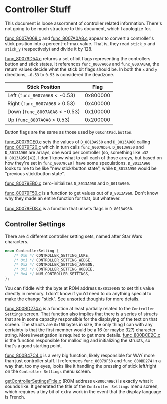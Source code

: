 # Controller Stuff

This document is loose assortment of controller related information.
There's not going to be much structure to this document, which I apologize for.

[func_8007A068.c](/docs/controller_stuff/func_8007A068.c) and [func_8007A0A8.c](/docs/controller_stuff/func_8007A0A8.c) appear to convert a controller's stick position into a percent-of-max value.
That is, they read `stick_x` and `stick_y` (respectively) and divide it by 128.

[func_80079D54.c](/docs/controller_stuff/func_80079D54.c) returns a set of bit flags representing the controllers button and stick states. It references `func_8007A068` and `func_8007A0A8`, the return values decide what the stick bit flags should be.
In both the `x` and `y` directions, `-0.53` to `0.53` is considered the deadzone.

| Stick Position                  | Flag     |
| ------------------------------- | -------- |
| Left  (`func_8007A068` < -0.53) | 0x800000 |
| Right (`func_8007A068` >  0.53) | 0x400000 |
| Down  (`func_8007A0A8` < -0.53) | 0x100000 |
| Up    (`func_8007A0A8` >  0.53) | 0x200000 |

Button flags are the same as those used by `OSContPad.button`.

[func_80079CE0.c](/docs/controller_stuff/func_80079CE0.c) sets the values of `D_8013A950` and `D_8013A960` calling [func_80079F20.c](/docs/controller_stuff/func_80079F20.c) which in turn calls `func_80079D54`.
`D_8013A950` and `D_8013A960` are arrays, one word per controller (so, something like `u32 D_8013A950[4]`).
I don't know what to call each of those arrays, but based on how they're set in `func_80079CE0` I have some speculations.
`D_8013A960` looks to me to be like "new stick/button state", while `D_8013A950` would be "previous stick/button state".

[func_80079EB0.c](/docs/controller_stuff/func_80079EB0.c) zero-initializes `D_8013A950` and `D_8013A960`.

[func_80079F50.c](/docs/controller_stuff/func_80079F50.c) is a function to get values out of `D_8013A960`.
Don't know why they made an entire function for that, but whatever.

[func_80079FD8.c](/docs/controller_stuff/func_80079FD8.c) is a function that unsets flags in `D_8013A960`.

## Controller Settings

There are 4 different controller setting sets, named after Star Wars characters.

```cpp
enum ControllerSetting {
    /* 0x0 */ CONTROLLER_SETTING_LUKE,
    /* 0x1 */ CONTROLLER_SETTING_WEDGE,
    /* 0x2 */ CONTROLLER_SETTING_JANSON,
    /* 0x3 */ CONTROLLER_SETTING_HOBBIE,
    /* 0x4 */ NUM_CONTROLLER_SETTINGS,
};
```

You can fiddle with the byte at ROM address `0x80130B45` to set this value directly in memory.
I don't know if you'd need to do anything special to make the change "stick".
See [unsorted thoughts](/docs/unsorted_thoughts/unsorted_thoughts.md) for more details.

[func_800BD274.c](/docs/controller_stuff/func_800BD274.c) is a function at least partially related to the `Controller Settings` screen.
That function also implies that there is a series of structs that are in some capacity responsible for the displaying of the text on that screen.
The structs are `0x1B8` bytes in size, the only thing I can with any certainty is that the first member would be a 16 (or maybe 32?) character string.
More investigation is required to get more details.
[func_800BCE2C.c](/docs/controller_stuff/func_800BCE2C.c) is the function responsible for malloc'ing and initializing the structs, so that's a good starting point.

[func_800B47C4.c](/docs/controller_stuff/func_800B47C4.c) is a very big function, likely responsible for WAY more than just controller stuff.
It references `func_80079F50` and `func_800BD274` in a way that, too my eyes, looks like it handling the pressing of stick left/right on the `Controller Settings` menu screen.

[getControllerSettingsTitle.c](/docs/controller_stuff/getControllerSettingsTitle.c) (ROM address `0x800C49BC`) is exactly what it sounds like.
It generated the title of the `Controller Settings` menu screen, which requires a tiny bit of extra work in the event that the display language is French.
